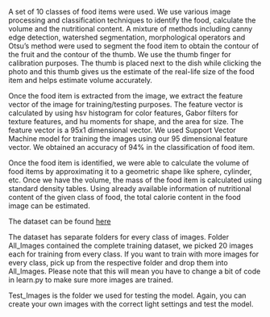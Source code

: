 A set of 10 classes of food items were used. We use various image processing and classification techniques to identify the food, calculate the volume and the nutritional content. A mixture of methods including canny edge detection, watershed segmentation, morphological operators and Otsu’s method were used to segment the food item to obtain the contour of the fruit and the contour of the thumb. We use the thumb finger for calibration purposes. The thumb is placed next to the dish while clicking the photo and this thumb gives us the estimate of the real-life size of the food item and helps estimate volume accurately.

Once the food item is extracted from the image, we extract the feature vector of the image for training/testing purposes. The feature vector is calculated by using hsv histogram for color features, Gabor filters for texture features, and hu moments for shape, and the area for size. The feature vector is a 95x1 dimensional vector. We used Support Vector Machine model for training the images using our 95 dimensional feature vector. We obtained an accuracy of 94% in the classification of food item.

Once the food item is identified, we were able to calculate the volume of food items by approximating it to a geometric shape like sphere, cylinder, etc. Once we have the volume, the mass of the food item is calculated using standard density tables. Using already available information of nutritional content of the given class of food, the total calorie content in the food image can be estimated.

The dataset can be found [here](https://www.dropbox.com/scl/fi/pzcrc0lfyifyxsub0w5lv/CalorieEstimationDataset.zip?rlkey=oolturrb1tk1umoi86lrg0kka&st=rwsmgs54&dl=0/)

The dataset has separate folders for every class of images. Folder All_Images contained the complete training dataset, we picked 20 images each for training from every class. If you want to train with more images for every class, pick up from the respective folder and drop them into All_Images. Please note that this will mean you have to change a bit of code in learn.py to make sure more images are trained.

Test_Images is the folder we used for testing the model. Again, you can create your own images with the correct light settings and test the model.

